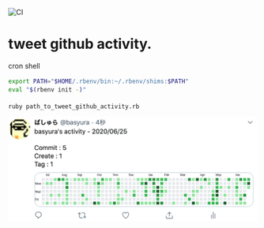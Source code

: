 ![CI](https://github.com/basyura/tweet-github-activity/workflows/UnitTest/badge.svg)

# tweet github activity.

cron shell

```sh
export PATH="$HOME/.rbenv/bin:~/.rbenv/shims:$PATH"
eval "$(rbenv init -)"

ruby path_to_tweet_github_activity.rb
```


![Screenshot](https://raw.githubusercontent.com/basyura/tweet-github-activity/master/images/image.png)
